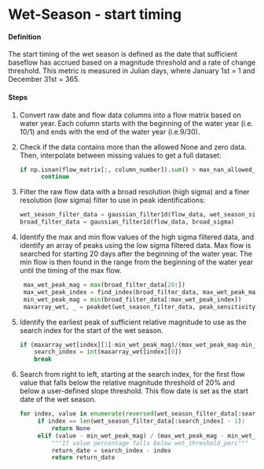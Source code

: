 # Wet-Season - start timing

#### Definition

The start timing of the wet season is defined as the date that sufficient baseflow has accrued based on a magnitude threshold and a rate of change threshold. This metric is measured in Julian days, where January 1st = 1 and December 31st = 365.

#### Steps

1. Convert raw date and flow data columns into a flow matrix based on water year. Each column starts with the beginning of the water year \(i.e. 10/1\) and ends with the end of the water year \(i.e.9/30\).

2. Check if the data contains more than the allowed None and zero data. Then, interpolate between missing values to get a full dataset:

   ```py
   if np.isnan(flow_matrix[:, column_number]).sum() > max_nan_allowed_per_year or np.count_nonzero(flow_matrix[:, column_number]==0) > max_zero_allowed_per_year:
         continue
   ```

3. Filter the raw flow data with a broad resolution \(high sigma\) and a finer resolution \(low sigma\) filter to use in peak identifications:
   ```py
   wet_season_filter_data = gaussian_filter1d(flow_data, wet_season_sigma)
   broad_filter_data = gaussian_filter1d(flow_data, broad_sigma)
   ```
4. Identify the max and min flow values of the high sigma filtered data, and identify an array of peaks using the low sigma filtered data. Max flow is searched for starting 20 days after the beginning of the water year. The min flow is then found in the range from the beginning of the water year until the timing of the max flow. 
   ```py
    max_wet_peak_mag = max(broad_filter_data[20:])
    max_wet_peak_index = find_index(broad_filter_data, max_wet_peak_mag)
    min_wet_peak_mag = min(broad_filter_data[:max_wet_peak_index])
    maxarray_wet, _ = peakdet(wet_season_filter_data, peak_sensitivity_wet)
   ```
5. Identify the earliest peak of sufficient relative magnitude to use as the search index for the start of the wet season.
   ```py
   if (maxarray_wet[index][1]-min_wet_peak_mag)/(max_wet_peak_mag-min_wet_peak_mag) > peak_detect_perc:
       search_index = int(maxarray_wet[index][0])
       break
   ```
6. Search from right to left, starting at the search index, for the first flow value that falls below the relative magnitude threshold of 20% and below a user-defined slope threshold. This flow date is set as the start date of the wet season.
   ```py
   for index, value in enumerate(reversed(wet_season_filter_data[:search_index])):
        if index == len(wet_season_filter_data[:search_index] - 1):
            return None
        elif (value - min_wet_peak_mag) / (max_wet_peak_mag - min_wet_peak_mag) < wet_threshold_perc and abs(spl_first(search_index - index)) < max_wet_peak_mag/slope_sensitivity:
            """If value percentage falls below wet_threshold_perc"""
            return_date = search_index - index
            return return_date
   ```